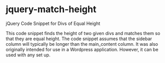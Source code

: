 jquery-match-height
===================

jQuery Code Snippet for Divs of Equal Height

This code snippet finds the height of two given divs and matches them so that they are equal height. The code snippet assumes that the sidebar column will typically be longer than the main_content column. It was also originally intended for use in a Wordpress application. However, it can be used with any set up. 

